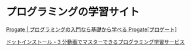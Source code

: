 # プログラミングの学習サイト

[Progate | プログラミングの入門なら基礎から学べる Progate[プロゲート]](https://prog-8.com/)

[ドットインストール - 3 分動画でマスターできるプログラミング学習サービス](https://dotinstall.com/)
